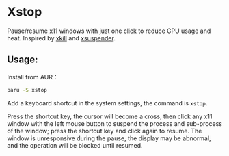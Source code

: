 # Xstop
Pause/resume x11 windows with just one click to reduce CPU usage and heat. Inspired by [xkill](https://man.archlinux.org/man/xkill.1) and [xsuspender](https://github.com/kernc/xsuspender).

## Usage:
Install from AUR：
```bash
paru -S xstop
```
Add a keyboard shortcut in the system settings, the command is `xstop`.

Press the shortcut key, the cursor will become a cross, then click any x11 window with the left mouse button to suspend the process and sub-process of the window; press the shortcut key and click again to resume. The window is unresponsive during the pause, the display may be abnormal, and the operation will be blocked until resumed.